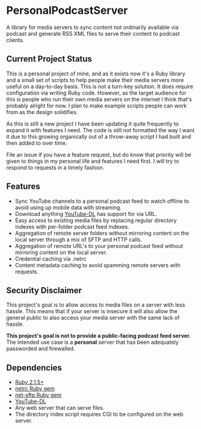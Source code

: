 # PersonalPodcastServer

A library for media servers to sync content not ordinarily available via podcast and generate RSS XML files to serve their content to podcast clients.

## Current Project Status
This is a personal project of mine, and as it exists now it's a Ruby library and a small set of scripts to help people make their media servers more useful on a day-to-day basis. This is not a turn-key solution. It does require configuration via writing Ruby code. However, as the target audience for this is people who run their own media servers on the internet I think that's probably alright for now. I plan to make example scripts people can work from as the design solidifies.

As this is still a new project I have been updating it quite frequently to expand it with features I need. The code is still not formatted the way I want it due to this growing organically out of a throw-away script I had built and then added to over time.

File an issue if you have a feature request, but do know that priority will be given to things in my personal life and features I need first. I will try to respond to requests in a timely fashion.

## Features
 * Sync YouTube channels to a personal podcast feed to watch offline to avoid using up mobile data with streaming.
 * Download anything [YouTube-DL](https://github.com/rg3/youtube-dl) has support for via URL.
 * Easy access to existing media files by replacing regular directory indexes with per-folder podcast feed indexes.
 * Aggregation of remote server folders without mirroring content on the local server through a mix of SFTP and HTTP calls.
 * Aggregation of remote URL's to your personal podcast feed without mirroring content on the local server.
 * Credential caching via .netrc
 * Content metadata caching to avoid spamming remote servers with requests.

## Security Disclaimer
This project's goal is to allow access to media files on a server with less hassle. This means that if your server is insecure it will also allow the general public to also access your media server with the same lack of hassle. 

**This project's goal is not to provide a public-facing podcast feed server.** The intended use case is a **personal** server that has been adequately passworded and firewalled.

## Dependencies
 * [Ruby 2.1.5+](https://www.ruby-lang.org/)
 * [netrc Ruby gem](https://rubygems.org/gems/netrc/)
 * [net-sftp Ruby gem](https://rubygems.org/gems/net-sftp/)
 * [YouTube-DL](https://github.com/rg3/youtube-dl)
 * Any web server that can serve files. 
 * The directory index script requires CGI to be configured on the web server.


